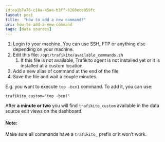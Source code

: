 ```yaml
---
id:ea1b7a76-c18a-45ae-b3ff-8260ece059fc
layout: post
title:  "How to add a new command?"
uri: how-to-add-a-new-command
tags: [data sources]
---
```


1.  Login to your machine. You can use SSH, FTP or anything else depending on your machine.
2.  Edit this file: `/opt/trafikito/available_commands.sh`
    1.  If this file is not available, Trafikito agent is not installed yet or it is installed at a custom location
3.  Add a new alias of command at the end of the file.
4.  Save the file and wait a couple minutes.

<!--more-->

E.g. you want to execute `top -bcn1` command. To add it, you can use:

`trafikito_custom="top -bcn1"`

  

After **a minute or two** you will find `trafikito_custom` available in the data source edit views on the dashboard.

#### Note:

Make sure all commands have a `trafikito_` prefix or it won’t work.